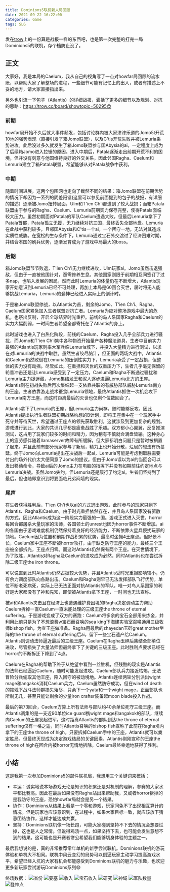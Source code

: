 ```yaml
---
title: Dominions5联机新人局回顾
date: 2021-09-22 16:22:00
categories: Game
tags: SLG
---
```


发在[trow](https://trow.cc/board/showtopic=50618)上的一份算是战报一样的东西吧，也是第一次完整的打完一局Dominions5的联机，存个档防止没了。

<!-- more -->
## 正文

大家好，我是本局的Caelum，我从自己的视角写了一点对howfar局回顾的流水账，以帮助大家了解整场的进程，一些细节可能有记忆上的出入，或者有描述上不妥的地方，请大家直接指出来。

另外也引流一下包子（Atlantis）的详细战报，囊括了更多的细节以及规划、对抗的思路：https://trow.cc/board/showtopic=50295😋 

### 前期
howfar局开始不久后就大事件频发，包括讨论群内被大家津津乐道的Jomo5t开荒10地的强势表现（直接引发了箱Jomo联盟），以及C'tis开荒失败并被Lemuria乘势进攻。此后没过多久就发生了箱Jomo联盟参与国Abysia的ai，一定程度上成为了后续箱Jomo进入拉锯的原因。进入中期后，Patala逐渐走出前期开荒不利的困境，但并没有刻意与他国维持良好的外交关系，因此邻国Ragha、Caelum和Lemuria建立了箱Patala联盟，希望能够从对Patala战争中获利。

### 中期
随着时间进展，这两个包围网也走向了截然不同的结果：箱Jomo联盟在前期优势的情况下却因为一系列的阴差阳错(这里可以参见前面提到的包子的战报，有详细的描述）逐渐被Jomo扭转局面，Ulm和T'ien Ch'i都遭到了较大战损；而箱Patala联盟由于参与的Ragha、Caelum、Lemuria前期实力保存完整，使得Patala面临较大压力。虽然初期面对Patala的军队Caelum遭遇大败，但最后Lemuria拿下了Patala首都，Patala孤立无援，无力继续对抗三国，最终丢失全部地盘。Lemuria在此战中获利较多，且邻国Abysia和C'tis一个ai，一个困守一地，无法对其造成实质性威胁。在宽松的生存条件下，Lemuria通过宝石外交渡过了经济困难时期，并结合本国的刷兵优势，逐渐发育成为了游戏中局最大的boss。

### 后期
箱Jomo联盟节节败退，T'ien Ch'i无力继续进攻，Ulm玩家ai。Jomo虽然击退强敌，但由于一直被他国针对，亟需修养生息。其他国家则限于前期相互间签订了过多nap，也陷入发展的困局。然而此时Lemuria的体量仍在不断增大，Atlantis玩家开始意识到Lemuria已经不可处理，再加上本局是60回合灭世，届时将无人能够挑战Lemuria，Lemuria的登神已经进入实际上的倒计时。

于是箱Jomo联盟停战，以Atlantis为首，剩余的Jomo、T'ien Ch'i、Ragha、Caelum国家紧急加入生者联盟对抗亡者。Lemuria为应对整场游戏中最大的危机，也祭出反制，开启全球结界时光重担。前线的鸟人系国家Ragha和Caelum的实力大幅削弱，一时间生者希望全都寄托在了Atlantis的身上。

此时游戏也进入了白热化阶段，前线的Caelum、Ragha投入几乎全部兵力进行骚扰，而Jomo和T'ien Ch'i集中各种物资开始量产各种魔法道具，生者中目前实力最强的Atlantis玩家则率大军兵临Lemuria城下，并投入大量精力进行测试，以求在对Lemuria的决战中取胜。虽然生者绞尽脑汁，但正面的两场大战中，Atlantis和Caelum仍然败倒在Lemuria的压倒性实力下，Lemuria承受了一定战损，但整体的实力没有动摇。尽管如此，在重担和灭世的双重压力下，生者几乎毫无保留的轮番冲击还是让Lemuria感受到了一定压力。Caelum和Ragha不断通过骚扰和Lemuria主力捉迷藏，Jomo集结龙王和泥人逐步进逼Lemuria北方的王座。Atlantis则在初战失败后再次集结起一支依靠共联的有威胁部队威胁Lemuria南方的王座。生者依靠游走战术蚕食Lemuria领地，最终Atlantis抓住一次机会攻下Lemuria南方王座，而这时距离最后的灭世也仅剩个位数回合了。

Atlantis拿下了Lemuria的王座，但Lemuria主力尚存，随时能够反攻，因此Atlantis提出执行生者联盟初期战略构想的B计划，即将王座集中在一个玩家手中死守并等待灭世，希望通过王座点的领先获取胜利，这就涉及到更加复杂的规划。游戏进行到此，大家的共识几乎都是疲惫战胜了乐趣。双方都小心翼翼，反复推演测试，这占用了玩家们较多的时间和精力，因为稍有不慎就会满盘皆输。这种身心上的疲劳感伴随着llamaserver故障有所缓解，但大家都明白问题只是暂时被搁置了起来。并且此前有部分玩家参与了新局，精力上也开始分散，烂局的想法有所蔓延。终于Jomo向Lemuria提出在决战后一起ai，Lemuria可能是考虑到取胜需要付出的场外代价太大便同意了Jomo的提议。但由于Jomo误以为ai的当回合可以发出移动命令，导致ai后的Jomo主力在电脑的指挥下并没有如期前往约定地点与Lemuria决战。虽然Jomo失约，但Lemuria还是履行了约定ai。生者们坚持到了最后，但也随即意识到将要面临兄弟阋墙的现实。

### 尾声
在生者获得胜利后，T'ien Ch'i也以ai的方式退出游戏，此时参与的玩家只剩下Atlantis、Ragha和Caelum。由于时光重担依然存在，并且鸟人系国家没有驱散的方式，因此Atlantis成为这一阶段实力最强的一国。游戏正式进入灭世，horror每回合都屠杀大量玩家的法师，各国领土的unrest也因为horror事件不断增加。ai的各国由于游戏难度机制仍然保持着良好的经济能力，不断依靠火星兵侵扰玩家的领地。Caelum因为位置和前期作战积累的优势，最高时坐拥4王座点。但好景不长，Caelum家中王座不断被horror攻打，由于缺乏防守王座的能力，最终三个王座被全部拆光，王座点归零。而这时Atlantis仍然保有两个王座。在灭世情境下，为了取胜，Atlantis对Ragha及Caelum的进攻成为必然，同时Atlantis也在尝试拆除二级王座the iron throne。

可以说直到此时Atlantis仍然占据较大优势，并且Atlantis受时光重担影响较小，仍有余力调度部队向各路出击。Caelum和Ragha则早已无法发挥部队飞行优势，单位不断老死病死，实际上已无法正面对抗Atlantis的军队，唯一对鸟人系国家的利好是大家都没有了神和先知，即使被Atlantis拿下王座，一时间也无法宣称。

被ai和Atlantis夹击且在经济上也遭遇维护费困境的Ragha决定调动主力帮助Caelum拆掉一直Caelum一直未能处理的三级王座the throne of eternal suffering。于是游戏变成了双方的赛跑：Caelum将多余的宝石全部用来炼金，并利用此前只是为了不想浪费w宝石而召唤的sea king下海建实验室召唤通用三级牧师bishop fish，为宣王座做准备。Ragha用最后的zhayedan玉碎great mother坐阵的the throne of eternal suffering后ai，留下一些宝石遗产给Caelum。Atlantis则调动法师逼近最后的三级王座。Caelum在Ragha玉碎后集结全部单位进攻，尽管损失了大量法师但最终拿下了关键的三级王座。此时胜利点要求已经在horror的不断拆迁下降到了4点。

Caelum在Ragha的帮助下终于从绝望中看到一丝胜机，但残酷的现实是Atlantis的法师已经逼近Caelum，随时可能发起进攻。Caelum部队兵力接近枯竭，无法冒险分兵偷取其他王座，陷入困守的被动境地。Atlantis连续两轮分别派出wight mage和angakok消耗Caelum兵力，Caelum虽然防守成功，但在wind of death的摧残下战斗法师群损失殆尽，只余下一个yata和一个wight mage，正面部队也所剩无几，甚至只能让剩余的少量iron crafter装备起moon blade投入作战。

最后的第73回合，Caelum方算上所有法师与部队约40余单位死守三级王座。而Atlantis调集的是一支近90单位ice guard携wight mage和angakok的部队，继续向Caelum的王座发起进军。这时距离Atlantis的部队到达the throne of eternal suffering仅有一格之遥，同时Atlantis召唤的bishop fish宣称了此前在Ragha境内拿下的王座the throne of high。只要拆掉Caelum手中的王座，Atlantis就可以奠定胜局。但最终灭世成为决定游戏结局的关键因素，Atlantis刚刚宣称的王座the throne of high在回合内被horror无情地拆除，Caelum最终幸运地获得了胜利。

## 小结
这是我第一次参加Dominions5的邮件联机局，我想用三个关键词来概括：

- 幸运：诚实地说本场游戏无论是知识的积累还是对机制的理解，参赛的大家水平都比我高。因此在最后如果没有Ragha站出来帮助我，又或者horror拆掉的是我防守的王座，恐怕howfar局就会是另一个结果。
- 协作：Dominions从结果上看是一个零和游戏，玩家间免不了出现相互算计的情况。但是玩家也应该意识到，在过程中，如果大家目标一致，就应该放下猜忌团结协作，这样才能达成共赢。
- 坚持：Dominions联机像一场长跑，可能大家碰到坚持不下去的情况会想要烂掉，这也是人之常情。但说得鸡汤一点，如果坚持下去，也可能会发生意想不到的结果。这可能也是开赛者饼公希望我们能够切身体验的主题之一。

最后我想说的是，真的非常推荐常年单机的新手尝试联机。Dominions联机的游玩体验和单机大不相同。联机中风云变幻的局势可以倒逼玩家主动学习提高游戏水平，希望已经入坑的大家有机会都能感受到Dominions联机的魅力与乐趣，也欢迎更多新玩家尝试游玩Dominions系列😄

终场数据：
![省份](https://che.jakku.top/images/2021/09/18/7d13e163cdd2ae970958bd953adbdf2b.png)
![要塞](https://che.jakku.top/images/2021/09/18/b48027e996319bd63ec4662e52385fba.png)
![收入](https://che.jakku.top/images/2021/09/18/fa48ff15994d90c6fad566685910766b.png)
![宝石收入](https://che.jakku.top/images/2021/09/18/baf5b5095970bb42e2583bb133ef727e.png)
![研究](https://che.jakku.top/images/2021/09/18/1a7a0175d27c9dba5c4e57734535cb2d.png)
![神域](https://che.jakku.top/images/2021/09/18/296736f060c9bf6f175cfa47056f78a7.png)
![军队数量](https://che.jakku.top/images/2021/09/18/53fcbcd0fc6b24b28e238533ae10fd64.png)
![登神点](https://che.jakku.top/images/2021/09/18/c6f11489c11dc4b38e5b67fba591c96b.png)
